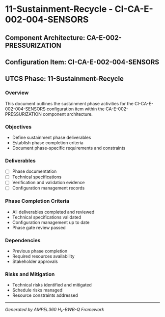 # 11-Sustainment-Recycle - CI-CA-E-002-004-SENSORS

## Component Architecture: CA-E-002-PRESSURIZATION
## Configuration Item: CI-CA-E-002-004-SENSORS
## UTCS Phase: 11-Sustainment-Recycle

### Overview
This document outlines the sustainment phase activities for the CI-CA-E-002-004-SENSORS configuration item within the CA-E-002-PRESSURIZATION component architecture.

### Objectives
- Define sustainment phase deliverables
- Establish phase completion criteria
- Document phase-specific requirements and constraints

### Deliverables
- [ ] Phase documentation
- [ ] Technical specifications
- [ ] Verification and validation evidence
- [ ] Configuration management records

### Phase Completion Criteria
- All deliverables completed and reviewed
- Technical specifications validated
- Configuration management up to date
- Phase gate review passed

### Dependencies
- Previous phase completion
- Required resources availability
- Stakeholder approvals

### Risks and Mitigation
- Technical risks identified and mitigated
- Schedule risks managed
- Resource constraints addressed

---
*Generated by AMPEL360 H₂-BWB-Q Framework*
